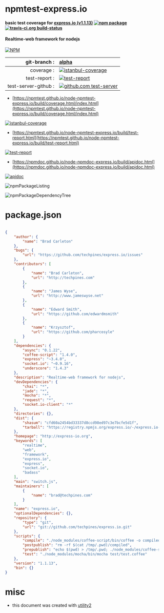 # npmtest-express.io

#### basic test coverage for  [express.io (v1.1.13)](http://express-io.org)  [![npm package](https://img.shields.io/npm/v/npmtest-express.io.svg?style=flat-square)](https://www.npmjs.org/package/npmtest-express.io) [![travis-ci.org build-status](https://api.travis-ci.org/npmtest/node-npmtest-express.io.svg)](https://travis-ci.org/npmtest/node-npmtest-express.io)

#### Realtime-web framework for nodejs

[![NPM](https://nodei.co/npm/express.io.png?downloads=true&downloadRank=true&stars=true)](https://www.npmjs.com/package/express.io)

| git-branch : | [alpha](https://github.com/npmtest/node-npmtest-express.io/tree/alpha)|
|--:|:--|
| coverage : | [![istanbul-coverage](https://npmtest.github.io/node-npmtest-express.io/build/coverage.badge.svg)](https://npmtest.github.io/node-npmtest-express.io/build/coverage.html/index.html)|
| test-report : | [![test-report](https://npmtest.github.io/node-npmtest-express.io/build/test-report.badge.svg)](https://npmtest.github.io/node-npmtest-express.io/build/test-report.html)|
| test-server-github : | [![github.com test-server](https://npmtest.github.io/node-npmtest-express.io/GitHub-Mark-32px.png)](https://npmtest.github.io/node-npmtest-express.io/build/app/index.html) | | build-artifacts : | [![build-artifacts](https://npmtest.github.io/node-npmtest-express.io/glyphicons_144_folder_open.png)](https://github.com/npmtest/node-npmtest-express.io/tree/gh-pages/build)|

- [https://npmtest.github.io/node-npmtest-express.io/build/coverage.html/index.html](https://npmtest.github.io/node-npmtest-express.io/build/coverage.html/index.html)

[![istanbul-coverage](https://npmtest.github.io/node-npmtest-express.io/build/screenCapture.buildCi.browser.%252Ftmp%252Fbuild%252Fcoverage.lib.html.png)](https://npmtest.github.io/node-npmtest-express.io/build/coverage.html/index.html)

- [https://npmtest.github.io/node-npmtest-express.io/build/test-report.html](https://npmtest.github.io/node-npmtest-express.io/build/test-report.html)

[![test-report](https://npmtest.github.io/node-npmtest-express.io/build/screenCapture.buildCi.browser.%252Ftmp%252Fbuild%252Ftest-report.html.png)](https://npmtest.github.io/node-npmtest-express.io/build/test-report.html)

- [https://npmdoc.github.io/node-npmdoc-express.io/build/apidoc.html](https://npmdoc.github.io/node-npmdoc-express.io/build/apidoc.html)

[![apidoc](https://npmdoc.github.io/node-npmdoc-express.io/build/screenCapture.buildCi.browser.%252Ftmp%252Fbuild%252Fapidoc.html.png)](https://npmdoc.github.io/node-npmdoc-express.io/build/apidoc.html)

![npmPackageListing](https://npmtest.github.io/node-npmtest-express.io/build/screenCapture.npmPackageListing.svg)

![npmPackageDependencyTree](https://npmtest.github.io/node-npmtest-express.io/build/screenCapture.npmPackageDependencyTree.svg)



# package.json

```json

{
    "author": {
        "name": "Brad Carleton"
    },
    "bugs": {
        "url": "https://github.com/techpines/express.io/issues"
    },
    "contributors": [
        {
            "name": "Brad Carleton",
            "url": "http://techpines.com"
        },
        {
            "name": "James Wyse",
            "url": "http://www.jameswyse.net"
        },
        {
            "name": "Edward Smith",
            "url": "https://github.com/edwardmsmith"
        },
        {
            "name": "Krzysztof",
            "url": "https://github.com/pharcosyle"
        }
    ],
    "dependencies": {
        "async": "0.1.22",
        "coffee-script": "1.4.0",
        "express": "~3.4.0",
        "socket.io": "~0.9.16",
        "underscore": "1.4.3"
    },
    "description": "Realtime-web framework for nodejs",
    "devDependencies": {
        "chai": "*",
        "jade": "*",
        "mocha": "*",
        "request": "*",
        "socket.io-client": "*"
    },
    "directories": {},
    "dist": {
        "shasum": "cfd60a2454bd33337d8ccd98ed97c3e7bcfe5d1f",
        "tarball": "https://registry.npmjs.org/express.io/-/express.io-1.1.13.tgz"
    },
    "homepage": "http://express-io.org",
    "keywords": [
        "realtime",
        "web",
        "framework",
        "express.io",
        "express",
        "socket.io",
        "badass"
    ],
    "main": "switch.js",
    "maintainers": [
        {
            "name": "brad@techpines.com"
        }
    ],
    "name": "express.io",
    "optionalDependencies": {},
    "repository": {
        "type": "git",
        "url": "git://github.com/techpines/express.io.git"
    },
    "scripts": {
        "compile": "./node_modules/coffee-script/bin/coffee -o compiled/ -c lib/",
        "postpublish": "rm -rf $(cat /tmp/.pwd)/compiled",
        "prepublish": "echo $(pwd) > /tmp/.pwd; ./node_modules/coffee-script/bin/coffee -o compiled/ -c lib/;",
        "test": "./node_modules/mocha/bin/mocha test/test.coffee"
    },
    "version": "1.1.13",
    "bin": {}
}
```



# misc
- this document was created with [utility2](https://github.com/kaizhu256/node-utility2)
